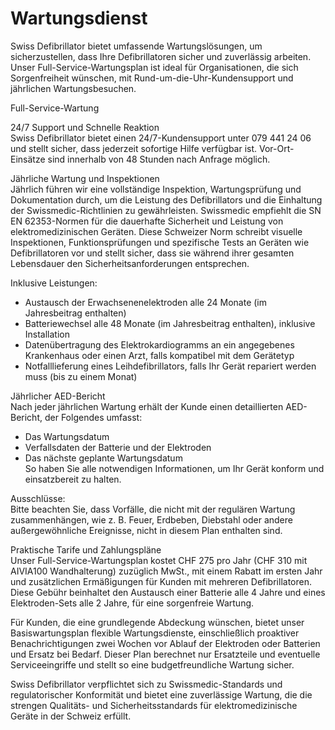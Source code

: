 # Wartungsdienst

Swiss Defibrillator bietet umfassende Wartungslösungen, um sicherzustellen, dass Ihre Defibrillatoren sicher und zuverlässig arbeiten. Unser Full-Service-Wartungsplan ist ideal für Organisationen, die sich Sorgenfreiheit wünschen, mit Rund-um-die-Uhr-Kundensupport und jährlichen Wartungsbesuchen.

Full-Service-Wartung

24/7 Support und Schnelle Reaktion  
Swiss Defibrillator bietet einen 24/7-Kundensupport unter 079 441 24 06 und stellt sicher, dass jederzeit sofortige Hilfe verfügbar ist. Vor-Ort-Einsätze sind innerhalb von 48 Stunden nach Anfrage möglich.

Jährliche Wartung und Inspektionen  
Jährlich führen wir eine vollständige Inspektion, Wartungsprüfung und Dokumentation durch, um die Leistung des Defibrillators und die Einhaltung der Swissmedic-Richtlinien zu gewährleisten. Swissmedic empfiehlt die SN EN 62353-Normen für die dauerhafte Sicherheit und Leistung von elektromedizinischen Geräten. Diese Schweizer Norm schreibt visuelle Inspektionen, Funktionsprüfungen und spezifische Tests an Geräten wie Defibrillatoren vor und stellt sicher, dass sie während ihrer gesamten Lebensdauer den Sicherheitsanforderungen entsprechen.

Inklusive Leistungen:  
- Austausch der Erwachsenenelektroden alle 24 Monate (im Jahresbeitrag enthalten)  
- Batteriewechsel alle 48 Monate (im Jahresbeitrag enthalten), inklusive Installation  
- Datenübertragung des Elektrokardiogramms an ein angegebenes Krankenhaus oder einen Arzt, falls kompatibel mit dem Gerätetyp  
- Notfalllieferung eines Leihdefibrillators, falls Ihr Gerät repariert werden muss (bis zu einem Monat)

Jährlicher AED-Bericht  
Nach jeder jährlichen Wartung erhält der Kunde einen detaillierten AED-Bericht, der Folgendes umfasst:  
- Das Wartungsdatum  
- Verfallsdaten der Batterie und der Elektroden  
- Das nächste geplante Wartungsdatum  
So haben Sie alle notwendigen Informationen, um Ihr Gerät konform und einsatzbereit zu halten.

Ausschlüsse:  
Bitte beachten Sie, dass Vorfälle, die nicht mit der regulären Wartung zusammenhängen, wie z. B. Feuer, Erdbeben, Diebstahl oder andere außergewöhnliche Ereignisse, nicht in diesem Plan enthalten sind.

Praktische Tarife und Zahlungspläne  
Unser Full-Service-Wartungsplan kostet CHF 275 pro Jahr (CHF 310 mit AIVIA100 Wandhalterung) zuzüglich MwSt., mit einem Rabatt im ersten Jahr und zusätzlichen Ermäßigungen für Kunden mit mehreren Defibrillatoren. Diese Gebühr beinhaltet den Austausch einer Batterie alle 4 Jahre und eines Elektroden-Sets alle 2 Jahre, für eine sorgenfreie Wartung.

Für Kunden, die eine grundlegende Abdeckung wünschen, bietet unser Basiswartungsplan flexible Wartungsdienste, einschließlich proaktiver Benachrichtigungen zwei Wochen vor Ablauf der Elektroden oder Batterien und Ersatz bei Bedarf. Dieser Plan berechnet nur Ersatzteile und eventuelle Serviceeingriffe und stellt so eine budgetfreundliche Wartung sicher.

Swiss Defibrillator verpflichtet sich zu Swissmedic-Standards und regulatorischer Konformität und bietet eine zuverlässige Wartung, die die strengen Qualitäts- und Sicherheitsstandards für elektromedizinische Geräte in der Schweiz erfüllt.
